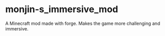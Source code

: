 # monjin-s_immersive_mod
A Minecraft mod made with forge. Makes the game more challenging and immersive.
